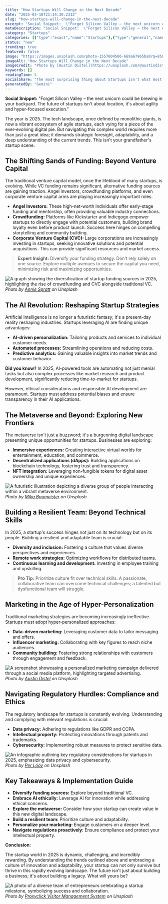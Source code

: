 ```yaml
---
title: "How Startups Will Change in the Next Decade"
date: "2025-03-18T21:14:30.231Z"
slug: "how-startups-will-change-in-the-next-decade"
excerpt: "Social Snippet:  \"Forget Silicon Valley – the next unicorn could be brewing in your backyard.  The future of startups isn't about location, it's about agility and hyper-focused execution.\""
metaDescription: "Social Snippet:  \"Forget Silicon Valley – the next unicorn could be brewing in your backyard.  The future of startups isn't about location, it's about agil..."
category: "Startups"
categories: [{"type":"exact","name":"Startups"},{"type":"general","name":"Finance"},{"type":"medium","name":"Fintech"},{"type":"specific","name":"Cryptocurrency"},{"type":"niche","name":"Decentralized Finance"}]
status: "new"
trending: true
featured: false
image: "https://images.unsplash.com/photo-1557804506-669a67965ba0?q=85&w=1200&fit=max&fm=webp&auto=compress"
imageAlt: "How Startups Will Change in the Next Decade"
imageCredit: "Photo by [Austin Distel](https://unsplash.com/@austindistel) on Unsplash"
keywords: []
readingTime: 5
socialShare: "The most surprising thing about Startups isn't what most people think. Find out what experts really say about this game-changing topic."
generatedBy: "Gemini"
---
```




**Social Snippet:**  "Forget Silicon Valley – the next unicorn could be brewing in your backyard.  The future of startups isn't about location, it's about agility and hyper-focused execution."

The year is 2025.  The tech landscape, once defined by monolithic giants, is now a vibrant ecosystem of agile startups, each vying for a piece of the ever-evolving digital pie. But navigating this complex world requires more than just a great idea; it demands strategic foresight, adaptability, and a deep understanding of the current trends.  This isn't your grandfather's startup scene.

## The Shifting Sands of Funding: Beyond Venture Capital

The traditional venture capital model, once the lifeblood of many startups, is evolving.  While VC funding remains significant, alternative funding sources are gaining traction.  Angel investors, crowdfunding platforms, and even corporate venture capital arms are playing increasingly important roles.

*   **Angel Investors:**  These high-net-worth individuals offer early-stage funding and mentorship, often providing valuable industry connections.
*   **Crowdfunding:** Platforms like Kickstarter and Indiegogo empower startups to directly engage with potential customers, building brand loyalty even before product launch.  Success here hinges on compelling storytelling and community building.
*   **Corporate Venture Capital (CVC):** Large corporations are increasingly investing in startups, seeking innovative solutions and potential acquisitions. This can provide significant resources and market access.

> **Expert Insight:** Diversify your funding strategy.  Don't rely solely on one source. Explore multiple avenues to secure the capital you need, minimizing risk and maximizing opportunities.

![A graph showing the diversification of startup funding sources in 2025, highlighting the rise of crowdfunding and CVC alongside traditional VC.](https://images.unsplash.com/photo-1522071820081-009f0129c71c?q=85&w=1200&fit=max&fm=webp&auto=compress)
*Photo by [Annie Spratt](https://unsplash.com/@anniespratt) on Unsplash*

## The AI Revolution: Reshaping Startup Strategies

Artificial intelligence is no longer a futuristic fantasy; it's a present-day reality reshaping industries.  Startups leveraging AI are finding unique advantages:

*   **AI-driven personalization:** Tailoring products and services to individual customer needs.
*   **Automated processes:** Streamlining operations and reducing costs.
*   **Predictive analytics:**  Gaining valuable insights into market trends and customer behavior.

**Did you know?**  In 2025, AI-powered tools are automating not just menial tasks but also complex processes like market research and product development, significantly reducing time-to-market for startups.

However, ethical considerations and responsible AI development are paramount.  Startups must address potential biases and ensure transparency in their AI applications.

## The Metaverse and Beyond: Exploring New Frontiers

The metaverse isn't just a buzzword; it's a burgeoning digital landscape presenting unique opportunities for startups.  Businesses are exploring:

*   **Immersive experiences:** Creating interactive virtual worlds for entertainment, education, and commerce.
*   **Decentralized applications (dApps):** Building applications on blockchain technology, fostering trust and transparency.
*   **NFT integration:** Leveraging non-fungible tokens for digital asset ownership and unique experiences.

![A futuristic illustration depicting a diverse group of people interacting within a vibrant metaverse environment.](https://images.unsplash.com/photo-1589561253898-768105ca91a8?q=85&w=1200&fit=max&fm=webp&auto=compress)
*Photo by [Mika Baumeister](https://unsplash.com/@kommumikation) on Unsplash*

## Building a Resilient Team: Beyond Technical Skills

In 2025, a startup's success hinges not just on its technology but on its people.  Building a resilient and adaptable team is crucial:

*   **Diversity and inclusion:** Fostering a culture that values diverse perspectives and experiences.
*   **Remote work strategies:** Optimizing workflows for distributed teams.
*   **Continuous learning and development:** Investing in employee training and upskilling.

> **Pro Tip:** Prioritize culture fit over technical skills.  A passionate, collaborative team can overcome technical challenges; a talented but dysfunctional team will struggle.

## Marketing in the Age of Hyper-Personalization

Traditional marketing strategies are becoming increasingly ineffective.  Startups must adopt hyper-personalized approaches:

*   **Data-driven marketing:** Leveraging customer data to tailor messaging and offers.
*   **Influencer marketing:** Collaborating with key figures to reach niche audiences.
*   **Community building:** Fostering strong relationships with customers through engagement and feedback.

![A screenshot showcasing a personalized marketing campaign delivered through a social media platform, highlighting targeted advertising.](https://images.unsplash.com/photo-1557804506-669a67965ba0?q=85&w=1200&fit=max&fm=webp&auto=compress)
*Photo by [Austin Distel](https://unsplash.com/@austindistel) on Unsplash*

## Navigating Regulatory Hurdles: Compliance and Ethics

The regulatory landscape for startups is constantly evolving.  Understanding and complying with relevant regulations is crucial:

*   **Data privacy:** Adhering to regulations like GDPR and CCPA.
*   **Intellectual property:** Protecting innovations through patents and trademarks.
*   **Cybersecurity:** Implementing robust measures to protect sensitive data.

![An infographic outlining key regulatory considerations for startups in 2025, emphasizing data privacy and cybersecurity.](https://images.unsplash.com/photo-1588856122867-363b0aa7f598?q=85&w=1200&fit=max&fm=webp&auto=compress)
*Photo by [Per Lööv](https://unsplash.com/@perloov) on Unsplash*

## Key Takeaways & Implementation Guide

*   **Diversify funding sources:** Explore beyond traditional VC.
*   **Embrace AI ethically:** Leverage AI for innovation while addressing ethical concerns.
*   **Explore the metaverse:**  Consider how your startup can create value in this new digital landscape.
*   **Build a resilient team:** Prioritize culture and adaptability.
*   **Personalize your marketing:**  Engage customers on a deeper level.
*   **Navigate regulations proactively:**  Ensure compliance and protect your intellectual property.

**Conclusion:**

The startup world in 2025 is dynamic, challenging, and incredibly rewarding. By understanding the trends outlined above and embracing a culture of innovation and adaptability, your startup can not only survive but thrive in this rapidly evolving landscape.  The future isn't just about building a business; it's about building a legacy.  What will yours be?

![A photo of a diverse team of entrepreneurs celebrating a startup milestone, symbolizing success and collaboration.](https://images.unsplash.com/photo-1559136555-9303baea8ebd?q=85&w=1200&fit=max&fm=webp&auto=compress)
*Photo by [Proxyclick Visitor Management System](https://unsplash.com/@proxyclick) on Unsplash*


<div class="reading-progress-container">
  <div id="reading-progress" class="reading-progress"></div>
</div>
